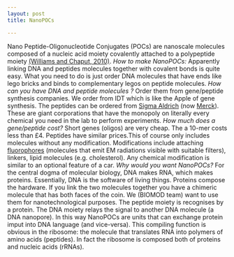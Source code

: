 ```yaml
---
layout: post
title: NanoPOCs

---
```

Nano Peptide-Oligonucleotide Conjugates (POCs) are nanoscale molecules composed of a nucleic acid moiety covalently attached to a polypeptide moiety [(Williams and Chaput, 2010)](https://www.ncbi.nlm.nih.gov/pmc/articles/PMC2947322/).
*How to make NanoPOCs:*
Apparently linking DNA and peptides molecules together with covalent bonds is quite easy.
What you need to do is just order DNA molecules that have ends like lego bricks and binds to complementary legos on peptide molecules.
*How can you have DNA and peptide molecules ?*
Order them from  gene/peptide synthesis companies. We order from IDT which is like the Apple of gene synthesis.
The peptides can be ordered from [Sigma Aldrich](https://www.sigmaaldrich.com/united-kingdom.html) (now [Merck](https://www.merck.com/index.html)). These are giant corporations that have the monopoly on literally every chemical you need in the lab to perform experiments.
*How much does a gene/peptide cost?*
Short genes (oligos) are very cheap. The a 10-mer costs less than £4.
Peptides have similar prices.This of course only includes molecules without any modification. Modifications include attaching [fluorophores](https://en.wikipedia.org/wiki/Fluorophore) (molecules that emit EM radiations visible with suitable filters), linkers, lipid molecules (e.g. cholesterol). Any chemical modification is similar to an optional feature of a car.
*Why would you want NanoPOCs?*
For the central dogma of molecular biology, DNA makes RNA, which makes proteins. Essentially, DNA is the software of living things.
Proteins compose the hardware. If you link the two molecules together you have a chimeric molecule that has both faces of the coin.
We (BIOMOD team) want to use them for nanotechnological purposes. The peptide moiety is recognises by a protein. The DNA moiety relays the signal to another DNA molecule (a DNA nanopore). In this way NanoPOCs are units that can exchange protein imput into DNA language (and vice-versa).
This compiling function is obvious in the ribosome: the molecule that translates RNA into polymers of amino acids (peptides). In fact the ribosome is composed both of proteins and nucleic acids (rRNAs).
